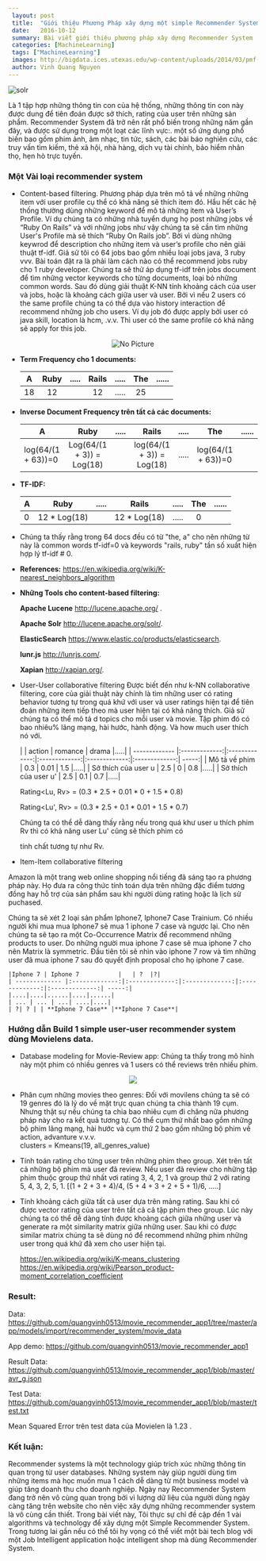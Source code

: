```yaml
---
 layout: post
 title:  "Giới thiệu Phương Pháp xây dựng một simple Recommender System dùng Machine Learning."
 date:   2016-10-12
 summary: Bài viết giới thiệu phương pháp xây dựng Recommender System
 categories: [MachineLearning]
 tags: ["MachineLearning"]
 images: http://bigdata.ices.utexas.edu/wp-content/uploads/2014/03/pmf-banner.png
 author: Vinh Quang Nguyen 
---
```

   ![solr](http://bigdata.ices.utexas.edu/wp-content/uploads/2014/03/pmf-banner.png)

Là 1 tập hợp những thông tin con của hệ thống, những thông tin con này được dung để tiên đoán được sở thích, rating của user trên những sản phẩm. Recommender System đã trở nên rất phổ biến trong những năm gần đây, và được sử dụng trong một loạt các lĩnh vực:. một số ứng dụng phổ biến bao gồm phim ảnh, âm nhạc, tin tức, sách, các bài báo nghiên cứu, các truy vấn tìm kiếm, thẻ xã hội, nhà hàng, dịch vụ tài chính, bảo hiểm nhân thọ, hẹn hò trực tuyến.

### Một Vài loại recommender system
- Content-based filtering.
Phương pháp dựa trên mô tả về những những item với user profile cụ thể có khả năng sẽ thích item đó. Hầu hết các hệ thống thường dùng những keyword để mô tả những item và User’s Profile. Ví dụ chúng ta có những nhà tuyển dụng họ post những jobs về “Ruby On Rails” và với những jobs như vậy chúng ta sẽ cần tìm những User's Profile mà sẽ thích “Ruby On Rails job”.  Bởi vì dùng những keywrod để description cho những item và user’s profile cho nên giải thuật tf-idf. Giả sử tôi có 64 jobs bao gồm nhiều loại jobs java, 3 ruby vvv. Bài toán đặt ra là phải làm cách nào có thể recommend jobs ruby cho 1 ruby developer. Chúng ta sẽ thử áp dụng tf-idf trên jobs document để tìm những vector keywords cho từng documents, loại bỏ những common words. Sau đó dùng giải thuật K-NN tính khoảng cách của user và jobs, hoặc là khoảng cách giữa user và user. Bởi vì nếu 2 users có the same profile chúng ta có thể dựa vào history interaction để recommend những job cho users. Ví dụ job đó được apply bởi user có java skill, location là hcm, .v.v. Thì user có the same profile có khả năng sẽ apply for this job.
<p align="center">
  <img src="https://cloud.githubusercontent.com/assets/6763141/19277707/d999a4c0-9004-11e6-9456-18e2207003a0.png?raw=true" alt="No Picture"/>
</p>

 - **Term Frequency cho 1 documents:**

    | A        | Ruby           | .....  | Rails  |.....|The|......|
    | ------------- |:-------------:|:-------------:|:-------------:|:-------------:|:-------------:| -----:|
    | 18      | 12 |  | 12 |.....|25|   |
 - **Inverse Document Frequency trên tất cả các documents:**

    | A        | Ruby           | .....  | Rails  |.....|The|......|
    | ------------- |:-------------:|:-------------:|:-------------:|:-------------:|:-------------:| -----:|
    | log(64/(1 + 63))=0      | Log(64/(1 + 3)) = Log(18)|    | log(64/(1 + 3)) = Log(18) |.....|log(64/(1 + 63))=0|   |

 - **TF-IDF:**

    | A        | Ruby           | .....  | Rails  |.....|The|......|
    | ------------- |:-------------:|:-------------:|:-------------:|:-------------:|:-------------:| -----:|
    | 0      | 12 * Log(18) |  | 12 * Log(18) |.....|0|   |

 - Chúng ta thấy rằng trong 64 docs đều có từ "the, a" cho nên những từ này là common words tf-idf=0 và keywords "rails, ruby" tần số xuất hiện hợp lý tf-idf # 0.

 - **References:**
   https://en.wikipedia.org/wiki/K-nearest_neighbors_algorithm

 - **Những Tools cho content-based filtering:**

    **Apache Lucene** http://lucene.apache.org/ .

    **Apache Solr** http://lucene.apache.org/solr/.

    **ElasticSearch** https://www.elastic.co/products/elasticsearch.

    **lunr.js** http://lunrjs.com/.

    **Xapian** http://xapian.org/.

- User-User collaborative filtering
Được biết đến như k-NN collaborative filtering, core của giải thuật này chính là tìm những user có rating behavior tương tự trong quá khứ với user và user ratings hiện tại để tiên đoán những item tiếp theo mà user hiện tại có khả năng thích. Giả sử chúng ta có thể mô tả d topics cho mỗi user và movie. Tập phim đó có bao nhiêu% lãng mạng, hài hước, hành động. Và how much user thích nó với.

    |         | action           | romance | drama  |.....|
    | ------------- |:-------------:|:-------------:|:-------------:|:-------------:|:-------------:| -----:|
    | Mô tả về phim     | 0.3 | 0.01  | 1.5 |.....|
    | Sở thích của user u     | 2.5 | 0  | 0.8 |.....|
    | Sở thích của user u'     | 2.5 | 0.1  | 0.7 |.....|

    Rating<Lu, Rv> = (0.3 * 2.5 + 0.01 * 0 + 1.5 * 0.8) 

    Rating<Lu', Rv> = (0.3 * 2.5 + 0.1 * 0.01 + 1.5 * 0.7)

    Chúng ta có thể dễ dàng thấy rằng nếu trong quá khư user u thích  phim Rv thì có khả năng user Lu' cũng sẽ thích phim có 

    tính chất tương tự như Rv.

- Item-Item collaborative filtering
<p>
Amazon là một trang web online shopping nổi tiếng đã sáng tạo ra phương pháp này. Họ đưa ra công thức tính toán dựa trên những đặc điểm tương đồng hay hỗ trợ của sản phẩm sau khi người dùng rating hoặc là lịch sử puchased.
</p>
<p>
Chúng ta sẽ xét 2 loại sản phẩm Iphone7, Iphone7 Case Trainium. Có nhiều người khi mua mua Iphone7 sẽ mua 1 iphone 7 case và ngược lại. Cho nên chúng ta sẽ tạo ra một Co-Occurrence Matrix để recommend những products to user.  Do những người mua iphone 7 case sẽ mua iphone 7 cho nên Matrix là symmetric. Đầu tiên tôi sẽ nhìn vào iphone 7 row và tìm những user đã mua iphone 7 sau đó quyết định proposal cho họ iphone 7 case.
</p>

    |Iphone 7 | Iphone 7           |   | ?  |?|
    | ------------- |:-------------:|:-------------:|:-------------:|:-------------:|:-------------:| -----:|
    |....|....|......|....|......|
    | ... | ... | ...| ....|....|
    | ?| ? | | **Iphone 7 Case** |**Iphone 7 Case**|

### Hướng dẫn Build 1 simple user-user recommender system dùng Movielens data.
- Database modeling for Movie-Review app: Chúng ta thấy trong mô hình này một phim có nhiều genres và 1 users có thể reviews trên nhiều phim.

<p align="center">
<img src="https://cloud.githubusercontent.com/assets/6763141/19292931/fd911b2a-9049-11e6-8232-a6d65eb117ae.png" />
</p>

- Phân cụm những movies theo genres:
Đối với movilens chúng ta sẽ có 19 genres đó là lý do về mặt trực quan chúng ta chia thành 19 cụm. Nhưng thật sự nếu chúng ta chia bao nhiêu cụm đi chăng nữa phương pháp này cho ra kết quả tương tự. Có thể cụm thứ nhất bao gồm những bộ phim lãng mạng, hài hước và cụm thứ 2 bao gồm những bộ phim về action, advanture v.v.v.  
clusters = Kmeans(19, all_genres_value)
- Tính toán rating cho từng user trên những phim theo group.
Xét trên tất cả những bộ phim mà user đã review. Nếu user đã review cho những tập phim thuộc group thứ nhất vơi rating 3, 4, 2, 1 và group thứ 2 với rating 5, 4, 3,  2, 5,  1.
[(1 + 2 + 3 + 4)/4, (5 + 4 + 3 + 2 + 5 + 1)/6, …..]
- Tính khoảng cách giữa tất cả user dựa trên mảng rating.
Sau khi có được vector rating của user trên tất cả cả tập phim theo group. Lúc này chúng ta có thể dễ dàng tính được khoảng cách giữa những user và generate ra một similarity matrix giữa những user. Sau khi có được similar matrix chúng ta sẽ dùng nó để recommend những phim những user trong quá khứ đã xem cho user hiện tại.

    https://en.wikipedia.org/wiki/K-means_clustering
    https://en.wikipedia.org/wiki/Pearson_product-moment_correlation_coefficient

### Result:

   Data: https://github.com/quangvinh0513/movie_recommender_app1/tree/master/app/models/import/recommender_system/movie_data

   App demo: https://github.com/quangvinh0513/movie_recommender_app1

   Result Data: https://github.com/quangvinh0513/movie_recommender_app1/blob/master/avr_g.json

   Test Data: https://github.com/quangvinh0513/movie_recommender_app1/blob/master/test.txt

   Mean Squared Error trên test data của Movielen là 1.23 .

### Kết luận:
Recommender systems là một technology giúp trích xúc những thông tin quan trọng từ user databases. Những system này giúp người dùng tìm những items mà học muốn mua 1 cách dễ dàng từ một business model và giúp tăng doanh thu cho doanh nghiệp. Ngày nay Recommender System đang trở nên vô cùng quan trọng bởi vì lượng dữ liệu của người dùng ngày càng tăng trên website cho nên việc xây dựng những recommender system là vô cùng cần thiết.
Trong bài viết này, Tôi thực sự chỉ đề cập đến 1 vài algorithms và technology để xây dựng một Simple Recommender System. Trong tương lai gần nếu có thể tôi hy vọng có thể viết một bài tech blog với một Job Intelligent application hoặc intelligent shop mà dùng Recommender System.


